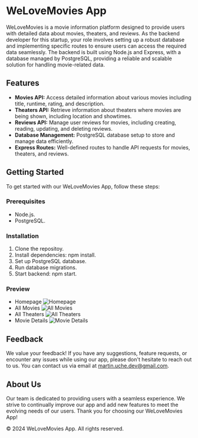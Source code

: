 # WeLoveMovies App
WeLoveMovies is a movie information platform designed to provide users with detailed data about movies, theaters, and reviews. As the backend developer for this startup, your role involves setting up a robust database and implementing specific routes to ensure users can access the required data seamlessly. The backend is built using Node.js and Express, with a database managed by PostgreSQL, providing a reliable and scalable solution for handling movie-related data.

## Features
- **Movies API:** Access detailed information about various movies including title, runtime, rating, and description.
- **Theaters API:** Retrieve information about theaters where movies are being shown, including location and showtimes.
- **Reviews API:** Manage user reviews for movies, including creating, reading, updating, and deleting reviews.
- **Database Management:** PostgreSQL database setup to store and manage data efficiently.
- **Express Routes:** Well-defined routes to handle API requests for movies, theaters, and reviews.

## Getting Started
To get started with our WeLoveMovies App, follow these steps:
### Prerequisites
- Node.js.
- PostgreSQL.
### Installation
1. Clone the repositoy.
2. Install dependencies: npm install.
3. Set up PostgreSQL database.
4. Run database migrations.
5. Start backend: npm start.
### Preview
- Homepage
![Homepage](https://github.com/MarGit19/WeLoveMovies/assets/134662796/fe1e639b-7d5b-47ff-82c7-345813b275c7)
- All Movies
![All Movies](https://github.com/MarGit19/WeLoveMovies/assets/134662796/aea20298-923f-479b-951c-8656e26fe842)
- All Theaters
![All Theaters](https://github.com/MarGit19/WeLoveMovies/assets/134662796/8f5ef238-729e-424a-a9a4-5bbe93a017de)
- Movie Details
![Movie Details](https://github.com/MarGit19/WeLoveMovies/assets/134662796/0429d102-0ea5-4cb9-932f-f17705ac1d57)

## Feedback
We value your feedback! If you have any suggestions, feature requests, or encounter any issues while using our app, please don't hesitate to reach out to us. You can contact us via email at martin.uche.dev@gmail.com.

## About Us
Our team is dedicated to providing users with a seamless experience. We strive to continually improve our app and add new features to meet the evolving needs of our users. Thank you for choosing our WeLoveMovies App!


© 2024 WeLoveMovies App. All rights reserved.
